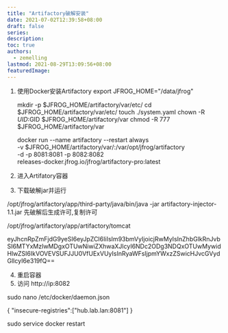 ```yaml
---
title: "Artifactory破解安装"
date: 2021-07-02T12:39:58+08:00
draft: false
series:
description:
toc: true
authors:
  - zemelling
lastmod: 2021-08-29T13:09:56+08:00
featuredImage:
---
```


1. 使用Docker安装Artifactory
    export JFROG_HOME="/data/jfrog"

    mkdir -p $JFROG_HOME/artifactory/var/etc/
    cd $JFROG_HOME/artifactory/var/etc/
    touch ./system.yaml
    chown -R $UID:$GID $JFROG_HOME/artifactory/var
    chmod -R 777 $JFROG_HOME/artifactory/var

    docker run --name artifactory --restart always \
    -v $JFROG_HOME/artifactory/var/:/var/opt/jfrog/artifactory \
    -d -p 8081:8081 -p 8082:8082 \
    releases-docker.jfrog.io/jfrog/artifactory-pro:latest
3. 进入Artifatory容器
4. 下载破解jar并运行

/opt/jfrog/artifactory/app/third-party/java/bin/java -jar artifactory-injector-1.1.jar
先破解后生成许可,复制许可

/opt/jfrog/artifactory/app/artifactory/tomcat

eyJhcnRpZmFjdG9yeSI6eyJpZCI6IiIsIm93bmVyIjoicjRwMyIsInZhbGlkRnJvbSI6MTYxMzIwMDgxOTUwNiwiZXhwaXJlcyI6NDc2ODg3NDQxOTUwMywidHlwZSI6IkVOVEVSUFJJU0VfUExVUyIsInRyaWFsIjpmYWxzZSwicHJvcGVydGllcyI6e319fQ==

4. 重启容器
5. 访问 http://ip:8082

sudo nano  /etc/docker/daemon.json

{ "insecure-registries":["hub.lab.lan:8081"] }

sudo service docker restart